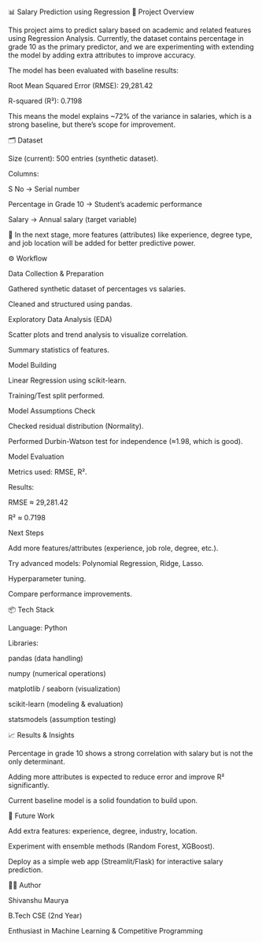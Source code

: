 📊 Salary Prediction using Regression
📌 Project Overview

This project aims to predict salary based on academic and related features using Regression Analysis.
Currently, the dataset contains percentage in grade 10 as the primary predictor, and we are experimenting with extending the model by adding extra attributes to improve accuracy.

The model has been evaluated with baseline results:

Root Mean Squared Error (RMSE): 29,281.42

R-squared (R²): 0.7198

This means the model explains ~72% of the variance in salaries, which is a strong baseline, but there’s scope for improvement.

🗂️ Dataset

Size (current): 500 entries (synthetic dataset).

Columns:

S No → Serial number

Percentage in Grade 10 → Student’s academic performance

Salary → Annual salary (target variable)

🔹 In the next stage, more features (attributes) like experience, degree type, and job location will be added for better predictive power.

⚙️ Workflow

Data Collection & Preparation

Gathered synthetic dataset of percentages vs salaries.

Cleaned and structured using pandas.

Exploratory Data Analysis (EDA)

Scatter plots and trend analysis to visualize correlation.

Summary statistics of features.

Model Building

Linear Regression using scikit-learn.

Training/Test split performed.

Model Assumptions Check

Checked residual distribution (Normality).

Performed Durbin-Watson test for independence (≈1.98, which is good).

Model Evaluation

Metrics used: RMSE, R².

Results:

RMSE ≈ 29,281.42

R² ≈ 0.7198

Next Steps

Add more features/attributes (experience, job role, degree, etc.).

Try advanced models: Polynomial Regression, Ridge, Lasso.

Hyperparameter tuning.

Compare performance improvements.

📦 Tech Stack

Language: Python

Libraries:

pandas (data handling)

numpy (numerical operations)

matplotlib / seaborn (visualization)

scikit-learn (modeling & evaluation)

statsmodels (assumption testing)

📈 Results & Insights

Percentage in grade 10 shows a strong correlation with salary but is not the only determinant.

Adding more attributes is expected to reduce error and improve R² significantly.

Current baseline model is a solid foundation to build upon.

🚀 Future Work

Add extra features: experience, degree, industry, location.

Experiment with ensemble methods (Random Forest, XGBoost).

Deploy as a simple web app (Streamlit/Flask) for interactive salary prediction.

👨‍💻 Author

Shivanshu Maurya

B.Tech CSE (2nd Year)

Enthusiast in Machine Learning & Competitive Programming
